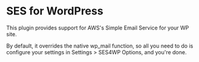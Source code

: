 SES for WordPress
=================

This plugin provides support for AWS's Simple Email Service for your WP site.

By default, it overrides the native wp_mail function, so all you need to do is configure your settings in Settings > SES4WP Options, and you're done.
